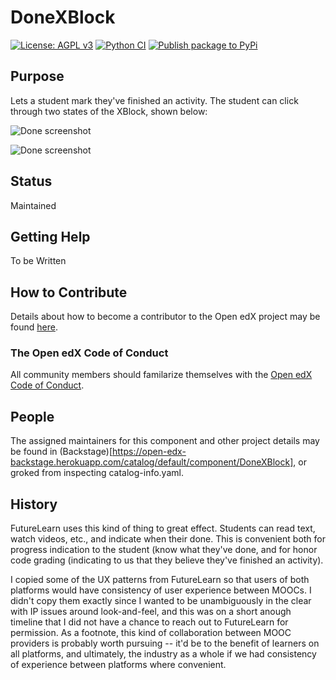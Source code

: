 DoneXBlock
==========
[![License: AGPL v3](https://img.shields.io/badge/License-AGPL_v3-blue.svg)](https://www.gnu.org/licenses/agpl-3.0)
[![Python CI](https://github.com/openedx/DoneXBlock/actions/workflows/ci.yml/badge.svg)](https://github.com/openedx/DoneXBlock/actions/workflows/ci.yml)
[![Publish package to PyPi](https://github.com/openedx/DoneXBlock/actions/workflows/pypi-release.yml/badge.svg)](https://github.com/openedx/DoneXBlock/actions/workflows/pypi-release.yml)

Purpose
-------

Lets a student mark they've finished an activity. The student can
click through two states of the XBlock, shown below:

![Done screenshot](completionxblock_mark.png)

![Done screenshot](completionxblock_undo.png)

Status
------

Maintained

Getting Help
------------

To be Written

How to Contribute
-----------------

Details about how to become a contributor to the Open edX project may
be found
[here](https://miro.com/app/board/uXjVOEVVXJY=/?moveToWidget=3458764527654681386&cot=14).

### The Open edX Code of Conduct

All community members should familarize themselves with the [Open edX
Code of Conduct](https://openedx.org/code-of-conduct/).

People
------

The assigned maintainers for this component and other project details
may be found in
(Backstage)[https://open-edx-backstage.herokuapp.com/catalog/default/component/DoneXBlock],
or groked from inspecting catalog-info.yaml.

History
-------

FutureLearn uses this kind of thing to great effect. Students can read
text, watch videos, etc., and indicate when their done. This is
convenient both for progress indication to the student (know what
they've done, and for honor code grading (indicating to us that they
believe they've finished an activity).

I copied some of the UX patterns from FutureLearn so that users of
both platforms would have consistency of user experience between
MOOCs. I didn't copy them exactly since I wanted to be unambiguously 
in the clear with IP issues around look-and-feel, and this was on a short
anough timeline that I did not have a chance to reach out to
FutureLearn for permission. As a footnote, this kind of collaboration
between MOOC providers is probably worth pursuing -- it'd be to the
benefit of learners on all platforms, and ultimately, the industry as
a whole if we had consistency of experience between platforms where
convenient.

